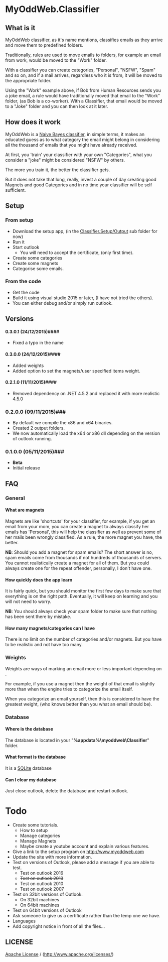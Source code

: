 # MyOddWeb.Classifier #

<!---
Mono does not work currently...
 ## Status ##
[comment]: <> [![Build Status](https://travis-ci.org/FFMG/myoddweb.classifier.svg?branch=master)](https://travis-ci.org/FFMG/myoddweb.classifier)
-->

## What is it ##
MyOddWeb classifier, as it's name mentions, classifies emails as they arrive and move them to predefined folders.

Traditionally, rules are used to move emails to folders, for example an email from work, would be moved to the "Work" folder.

With a classifier you can create categories, "Personal", "NSFW", "Spam" and so on, and if a mail arrives, regardless who it is from, it will be moved to the appropriate folder.

Using the "Work" example above, if Bob from Human Resources sends you a joke email, a rule would have traditionally moved that email to the "Work" folder, (as Bob is a co-worker). With a Classifier, that email would be moved to a "Joke" folder and you can then look at it later. 

## How does it work ##

MyOddWeb is a [Naive Bayes classifier](https://en.wikipedia.org/wiki/Naive_Bayes_classifier), in simple terms, it makes an educated guess as to what category the email might belong in considering all the thousand of emails that you might have already received. 

At first, you 'train' your classifier with your own "Categories", what you consider a "joke" might be considered "NSFW" by others.

The more you train it, the better the classifier gets.

But it does not take that long, really, invest a couple of day creating good Magnets and good Categories and in no time your classifier will be self sufficient. 

## Setup ##
### From setup ###

- Download the setup app, (in the [Classifier.Setup/Output](https://github.com/FFMG/myoddweb.classifier/tree/master/Classifier.Setup/Output) sub folder for now)
- Run it
- Start outlook
	- You will need to accept the certificate, (only first time).
- Create some categories
- Create some magnets
- Categorise some emails.

### From the code ###

- Get the code
- Build it using visual studio 2015 or later, (I have not tried the others).
- You can either debug and/or simply run outlook.

## Versions ##
#### 0.3.0.1 (24/12/2015)####
- Fixed a typo in the name  

#### 0.3.0.0 (24/12/2015)####
- Added weights
- Added option to set the magnets/user specified items weight.  

#### 0.2.1.0 (11/11/2015)####
- Removed dependency on .NET 4.5.2 and replaced it with more realistic 4.5.0  

### 0.2.0.0 (09/11/2015)###

- By default we compile the x86 and x64 binaries.
- Created 2 output folders.
- We now automatically load the x64 or x86 dll depending on the version of outlook running.

### 0.1.0.0 (05/11/2015)###

- **Beta**
- Initial release


## FAQ ##
### General ###
#### What are magnets ####
Magnets are like 'shortcuts' for your classifier, for example, if you get an email from your mom, you can create a magnet to always classify her emails has 'Personal', this will help the classifier as well as prevent some of her mails been wrongly classified.
As a rule, the more magnet you have, the better.

**NB**: Should you add a magnet for spam emails? The short answer is no, spam emails come from thousands if not hundreds of thousands of servers. You cannot realistically create a magnet for all of them.
But you could always create one for the repeat offender, personally, I don't have one.

#### How quickly does the app learn ####
It is fairly quick, but you should monitor the first few days to make sure that everything is on the right path.
Eventually, it will keep on learning and you will not need to worry.

**NB**: You should always check your spam folder to make sure that nothing has been sent there by mistake.

#### How many magnets/categories can I have ####
There is no limit on the number of categories and/or magnets.
But you have to be realistic and not have too many.

### Weights ###
Weights are ways of marking an email more or less important depending on .

For example, if you use a magnet then the weight of that email is slightly more than when the engine tries to categorize the email itself.

When you categorize an email yourself, then this is considered to have the greatest weight, (who knows better than you what an email should be). 

### Database ###
#### Where is the database ####
The database is located in your "**%appdata%\myoddweb\Classifier**" folder.

#### What format is the database ####
It is a [SQLite](https://www.sqlite.org/ "Sqlite") database

#### Can I clear my database ####
Just close outlook, delete the database and restart outlook.

# Todo #

- Create some tutorials.
	- How to setup
	- Manage categories
	- Manage Magnets
	- Maybe create a youtube account and explain various features.
- Give a link to the setup program on http://www.myoddweb.com
- Update the site with more information.
- Test on versions of Outlook, please add a message if you are able to test.
	- Test on outlook 2016
	- <s>Test on outlook 2013</s>
	- Test on outlook 2010
	- Test on outlook 2007
- Test on 32bit versions of Outlook.
	- On 32bit machines
	- On 64bit machines
- Test on 64bit versions of Outlook
- Ask someone to give us a certificate rather than the temp one we have.
- Languages
- Add copyright notice in front of all the files...

## LICENSE ##
[Apache License](https://github.com/FFMG/myoddweb.classifier/blob/master/LICENSE) / (http://www.apache.org/licenses/)
